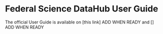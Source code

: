 # Federal Science DataHub User Guide

The official User Guide is available on [this link] ADD WHEN READY and 
[] ADD WHEN READY

